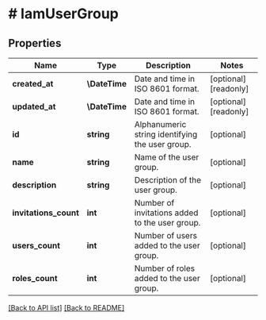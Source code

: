 # # IamUserGroup

## Properties

Name | Type | Description | Notes
------------ | ------------- | ------------- | -------------
**created_at** | **\DateTime** | Date and time in ISO 8601 format. | [optional] [readonly] 
**updated_at** | **\DateTime** | Date and time in ISO 8601 format. | [optional] [readonly] 
**id** | **string** | Alphanumeric string identifying the user group. | [optional] 
**name** | **string** | Name of the user group. | [optional] 
**description** | **string** | Description of the user group. | [optional] 
**invitations_count** | **int** | Number of invitations added to the user group. | [optional] 
**users_count** | **int** | Number of users added to the user group. | [optional] 
**roles_count** | **int** | Number of roles added to the user group. | [optional] 


[[Back to API list]](../../README.md#endpoints) [[Back to README]](../../README.md)
